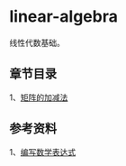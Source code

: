 # linear-algebra
线性代数基础。

## 章节目录

1、[矩阵的加减法](./book/lesson1)

## 参考资料

1、[编写数学表达式](https://docs.github.com/zh/get-started/writing-on-github/working-with-advanced-formatting/writing-mathematical-expressions)